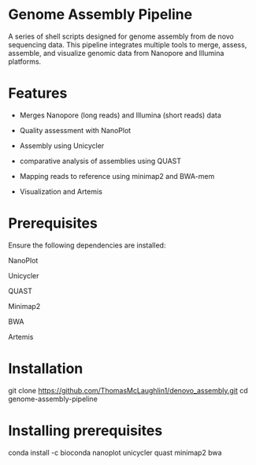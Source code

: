#  Genome Assembly Pipeline

A series of shell scripts designed for genome assembly from de novo sequencing data. This pipeline integrates multiple tools to merge, assess, assemble, and visualize genomic data from Nanopore and Illumina platforms.

# Features

- Merges Nanopore (long reads) and Illumina (short reads) data

- Quality assessment with NanoPlot

- Assembly using Unicycler

- comparative analysis of assemblies using QUAST

- Mapping reads to reference using minimap2 and BWA-mem

- Visualization and Artemis

# Prerequisites

Ensure the following dependencies are installed:

NanoPlot

Unicycler

QUAST

Minimap2

BWA

Artemis


# Installation

git clone https://github.com/ThomasMcLaughlin1/denovo_assembly.git
cd genome-assembly-pipeline

# Installing prerequisites 
conda install -c bioconda nanoplot unicycler quast minimap2 bwa


